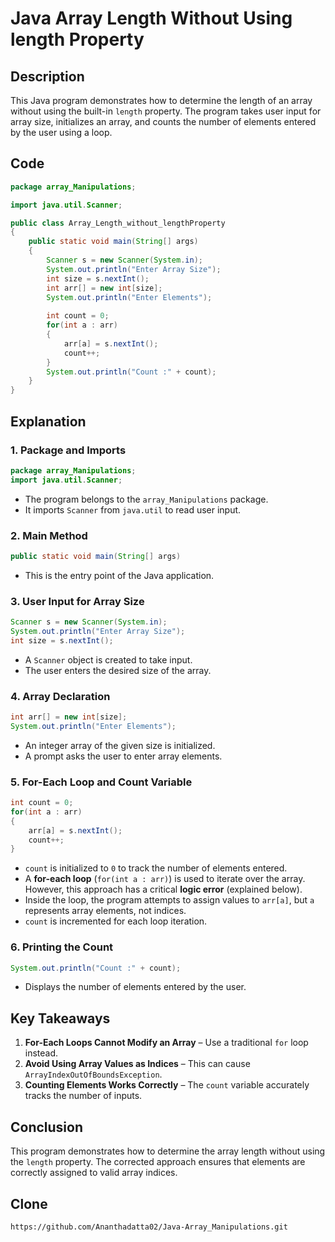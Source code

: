 




# Java Array Length Without Using length Property

## Description
This Java program demonstrates how to determine the length of an array without using the built-in `length` property. The program takes user input for array size, initializes an array, and counts the number of elements entered by the user using a loop.

## Code
```java
package array_Manipulations;

import java.util.Scanner;

public class Array_Length_without_lengthProperty
{
    public static void main(String[] args)
    {
        Scanner s = new Scanner(System.in);
        System.out.println("Enter Array Size");
        int size = s.nextInt();
        int arr[] = new int[size];
        System.out.println("Enter Elements");
        
        int count = 0;
        for(int a : arr)
        {
            arr[a] = s.nextInt();
            count++;
        }
        System.out.println("Count :" + count);
    }
}
```

## Explanation

### 1. **Package and Imports**
```java
package array_Manipulations;
import java.util.Scanner;
```
- The program belongs to the `array_Manipulations` package.
- It imports `Scanner` from `java.util` to read user input.

### 2. **Main Method**
```java
public static void main(String[] args)
```
- This is the entry point of the Java application.

### 3. **User Input for Array Size**
```java
Scanner s = new Scanner(System.in);
System.out.println("Enter Array Size");
int size = s.nextInt();
```
- A `Scanner` object is created to take input.
- The user enters the desired size of the array.

### 4. **Array Declaration**
```java
int arr[] = new int[size];
System.out.println("Enter Elements");
```
- An integer array of the given size is initialized.
- A prompt asks the user to enter array elements.

### 5. **For-Each Loop and Count Variable**
```java
int count = 0;
for(int a : arr)
{
    arr[a] = s.nextInt();
    count++;
}
```
- `count` is initialized to `0` to track the number of elements entered.
- A **for-each loop** (`for(int a : arr)`) is used to iterate over the array. However, this approach has a critical **logic error** (explained below).
- Inside the loop, the program attempts to assign values to `arr[a]`, but `a` represents array elements, not indices.
- `count` is incremented for each loop iteration.

### 6. **Printing the Count**
```java
System.out.println("Count :" + count);
```
- Displays the number of elements entered by the user.

## **Key Takeaways**
1. **For-Each Loops Cannot Modify an Array** – Use a traditional `for` loop instead.
2. **Avoid Using Array Values as Indices** – This can cause `ArrayIndexOutOfBoundsException`.
3. **Counting Elements Works Correctly** – The `count` variable accurately tracks the number of inputs.

## **Conclusion**
This program demonstrates how to determine the array length without using the `length` property. The corrected approach ensures that elements are correctly assigned to valid array indices.

## Clone
```
https://github.com/Ananthadatta02/Java-Array_Manipulations.git
```
